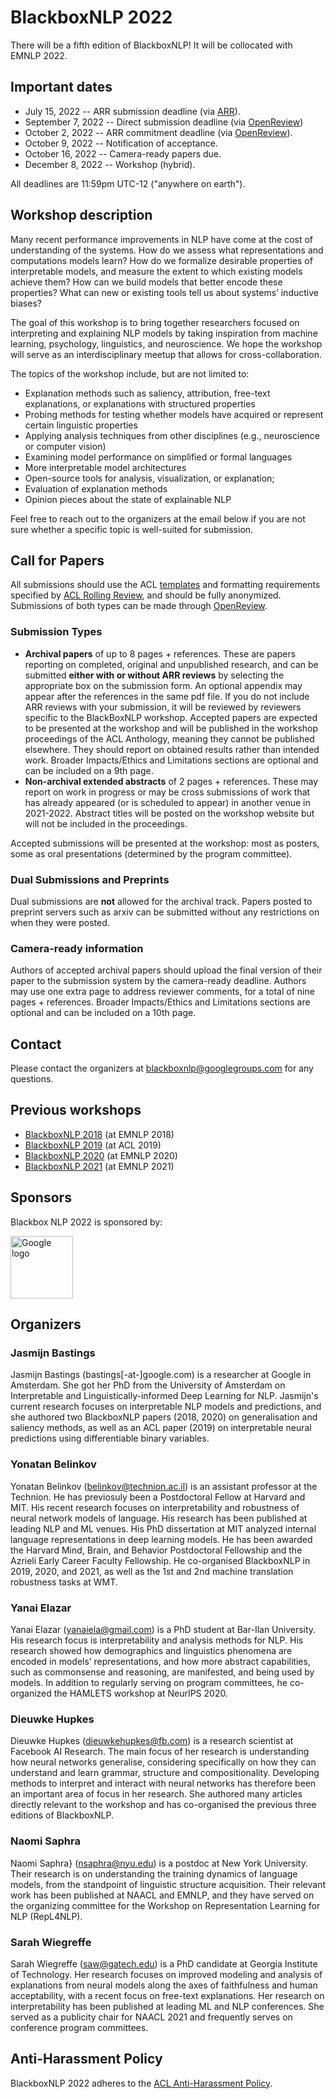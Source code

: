 # BlackboxNLP 2022

There will be a fifth edition of BlackboxNLP! 
It will be collocated with EMNLP 2022.

## Important dates

- July 15, 2022 -- ARR submission deadline (via [ARR](https://openreview.net/group?id=aclweb.org/ACL/ARR/2022)).
- September 7, 2022 -- Direct submission deadline (via [OpenReview](https://openreview.net/group?id=EMNLP/2022/Workshop/BlackboxNLP))
- October 2, 2022 -- ARR commitment deadline (via [OpenReview](https://openreview.net/group?id=EMNLP/2022/Workshop/BlackboxNLP)).
- October 9, 2022 -- Notification of acceptance.
- October 16, 2022 -- Camera-ready papers due.
- December 8, 2022 -- Workshop (hybrid).

All deadlines are 11:59pm UTC-12 ("anywhere on earth").

## Workshop description

Many recent performance improvements in NLP have come at the cost of understanding of the systems. How do we assess what representations and computations models learn? How do we formalize desirable properties of interpretable models, and measure the extent to which existing models achieve them? How can we build models that better encode these properties? What can new or existing tools tell us about systems’ inductive biases?

The goal of this workshop is to bring together researchers focused on interpreting and explaining NLP models by taking inspiration from machine learning, psychology, linguistics, and neuroscience. We hope the workshop will serve as an interdisciplinary meetup that allows for cross-collaboration.

The topics of the workshop include, but are not limited to:
- Explanation methods such as saliency, attribution, free-text explanations, or explanations with structured properties
- Probing methods for testing whether models have acquired or represent certain linguistic properties
- Applying analysis techniques from other disciplines (e.g., neuroscience or computer vision)
- Examining model performance on simplified or formal languages
- More interpretable model architectures
- Open-source tools for analysis, visualization, or explanation;
- Evaluation of explanation methods
- Opinion pieces about the state of explainable NLP

Feel free to reach out to the organizers at the email below if you are not sure whether a specific topic is well-suited for submission.

## Call for Papers
All submissions should use the ACL [templates](https://github.com/acl-org/acl-style-files) and formatting requirements specified by [ACL Rolling Review](https://aclrollingreview.org/), and should be fully anonymized. Submissions of both types can be made through [OpenReview](https://openreview.net/group?id=EMNLP/2022/Workshop/BlackboxNLP).

### Submission Types
- **Archival papers** of up to 8 pages + references. These are papers reporting on completed, original and unpublished research, and can be submitted **either with or without ARR reviews** by selecting the appropriate box on the submission form. An optional appendix may appear after the references in the same pdf file. If you do not include ARR reviews with your submission, it will be reviewed by reviewers specific to the BlackBoxNLP workshop. Accepted papers are expected to be presented at the workshop and will be published in the workshop proceedings of the ACL Anthology, meaning they cannot be published elsewhere. They should report on obtained results rather than intended work. Broader Impacts/Ethics and Limitations sections are optional and can be included on a 9th page.
- **Non-archival extended abstracts** of 2 pages + references. These may report on work in progress or may be cross submissions of work that has already appeared (or is scheduled to appear) in another venue in 2021-2022. Abstract titles will be posted on the workshop website but will not be included in the proceedings.

Accepted submissions will be presented at the workshop: most as posters, some as oral presentations (determined by the program committee).

### Dual Submissions and Preprints
Dual submissions are **not** allowed for the archival track. Papers posted to preprint servers such as arxiv can be submitted without any restrictions on when they were posted.

### Camera-ready information
Authors of accepted archival papers should upload the final version of their paper to the submission system by the camera-ready deadline. Authors may use one extra page to address reviewer comments, for a total of nine pages + references. Broader Impacts/Ethics and Limitations sections are optional and can be included on a 10th page.

## Contact
Please contact the organizers at blackboxnlp@googlegroups.com for any questions.

## Previous workshops

- [BlackboxNLP 2018](https://blackboxnlp.github.io/2018/) (at EMNLP 2018)
- [BlackboxNLP 2019](https://blackboxnlp.github.io/2019/) (at ACL 2019)
- [BlackboxNLP 2020](https://blackboxnlp.github.io/2020/) (at EMNLP 2020)
- [BlackboxNLP 2021](https://blackboxnlp.github.io/2021/) (at EMNLP 2021)

## Sponsors

Blackbox NLP 2022 is sponsored by:

<img src="https://raw.githubusercontent.com/blackboxnlp/blackboxnlp.github.io/main/Google%20Logo.png" height="100px" alt="Google logo" />

## Organizers

### Jasmijn Bastings
Jasmijn Bastings (bastings[-at-]google.com) is a researcher at Google in Amsterdam. 
She got her PhD from the University of Amsterdam on Interpretable and Linguistically-informed Deep Learning for NLP. 
Jasmijn's current research focuses on interpretable NLP models and predictions, and she authored two BlackboxNLP papers (2018, 2020) on generalisation and saliency methods, as well as an ACL paper (2019) on interpretable neural predictions using differentiable binary variables.

### Yonatan Belinkov
Yonatan Belinkov (belinkov@technion.ac.il) is an assistant professor at the Technion. 
He has previosuly been a Postdoctoral Fellow at Harvard and MIT. 
His recent research focuses on interpretability and robustness of neural network models of language. 
His research has been published at leading NLP and ML venues. 
His PhD dissertation at MIT analyzed internal language representations in deep learning models.
He has been awarded the Harvard Mind, Brain, and Behavior Postdoctoral Fellowship and the Azrieli Early Career Faculty Fellowship.
He co-organised BlackboxNLP in 2019, 2020, and 2021, as well as the 1st and 2nd machine translation robustness tasks at WMT.

### Yanai Elazar
Yanai Elazar (yanaiela@gmail.com) is a PhD student at Bar-Ilan University. 
His research focus is interpretability and analysis methods for NLP. 
His research showed how demographics and linguistics phenomena are encoded in models’ representations, and how more abstract capabilities, such as commonsense and reasoning, are manifested, and being used by models. 
In addition to regularly serving on program committees, he co-organized the HAMLETS workshop at NeurIPS 2020.

### Dieuwke Hupkes
Dieuwke Hupkes (dieuwkehupkes@fb.com) is a research scientist at Facebook AI Research.
The main focus of her research is understanding how neural networks  generalise, considering specifically on how they can understand and learn grammar, structure and compositionality. 
Developing methods to interpret and interact with neural networks has therefore been an important area of focus in her research.
She authored many articles directly relevant to the workshop and has co-organised the previous three editions of BlackboxNLP. 

### Naomi Saphra
Naomi Saphra} (nsaphra@nyu.edu) is a postdoc at New York University. 
Their research is on understanding the training dynamics of language models, from the standpoint of linguistic structure acquisition. 
Their relevant work has been published at NAACL and EMNLP, and they have served on the organizing committee for the Workshop on Representation Learning for NLP (RepL4NLP). 

### Sarah Wiegreffe
Sarah Wiegreffe (saw@gatech.edu) is a PhD candidate at Georgia Institute of Technology. 
Her research focuses on improved modeling and analysis of explanations from neural models along the axes of faithfulness and human acceptability, with a recent focus on free-text explanations. 
Her research on interpretability has been published at leading ML and NLP conferences. 
She served as a publicity chair for NAACL 2021 and frequently serves on conference program committees.

## Anti-Harassment Policy
BlackboxNLP 2022 adheres to the [ACL Anti-Harassment Policy](https://www.aclweb.org/adminwiki/sphp?title=Anti-Harassment_Policy).
